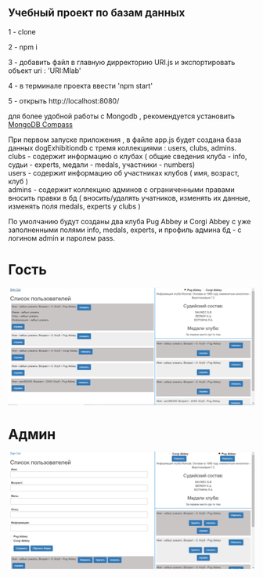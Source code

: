 ## Учебный проект по базам данных    
1 - clone 

2 - npm i 

3 - добавить файл в главную дирректорию URI.js и экспортировать объект uri : 'URI:Mlab'   

4 - в терминале проекта ввести 'npm start' 

5 - открыть http://localhost:8080/

для более удобной работы с Mongodb , рекомендуется установить [MongoDB Compass](https://www.mongodb.com/products/compass)

При первом запуске приложения , в файле app.js будет создана база данных dogExhibitiondb с тремя коллекциями :
users, clubs, admins.  
clubs - содержит информацию о клубах ( общие сведения клуба - info, судьи - experts, медали - medals, участники - numbers)  
users - содержит информацию об участниках клубов ( имя, возраст, клуб )  
admins - содержит коллекцию админов с ограниченными правами вносить правки в бд ( вноcить/удалять учатников, изменять их данные, изменять поля  medals, experts у clubs )  
  
По умолчанию будут созданы два клуба Pug Abbey и Corgi Abbey с уже заполненными полями info, medals, experts, 
и профиль админа бд - с логином admin и паролем pass.

# Гость
![alt text](screenshots/Гость.PNG "Вид со стороны гостя")

# Админ 
![alt text](screenshots/Админ.PNG "Вид со стороны гостя")
